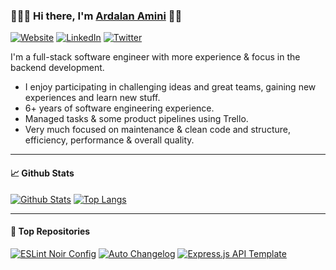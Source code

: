 ### 🧑🏻‍💻 Hi there, I'm [Ardalan Amini][WEBSITE_URL] 👋🏻

[![Website][WEBSITE_BADGE]][WEBSITE_URL]
[![LinkedIn][LINKEDIN_BADGE]][LINKEDIN_URL]
[![Twitter][TWITTER_BADGE]][TWITTER_URL]

I'm a full-stack software engineer with more experience & focus in the backend development.

- I enjoy participating in challenging ideas and great teams, gaining new experiences and learn new stuff.
- 6+ years of software engineering experience.
- Managed tasks & some product pipelines using Trello.
- Very much focused on maintenance & clean code and structure, efficiency, performance & overall quality.

---

#### 📈 Github Stats

[![Github Stats][GITHUB_STATS_IMG]][GITHUB_PROFILE_URI]
[![Top Langs][TOP_LANGS_IMG]][GITHUB_PROFILE_URI]

---

#### 🌟 Top Repositories

[![ESLint Noir Config](https://github-readme-stats.vercel.app/api/pin/?username=ardalanamini&repo=eslint-config-noir)](https://github.com/ardalanamini/eslint-config-noir)
[![Auto Changelog](https://github-readme-stats.vercel.app/api/pin/?username=ardalanamini&repo=auto-changelog)](https://github.com/ardalanamini/auto-changelog)
[![Express.js API Template](https://github-readme-stats.vercel.app/api/pin/?username=ardalanamini&repo=express-api-template)](https://github.com/ardalanamini/express-api-template)

<!--
**ardalanamini/ardalanamini** is a ✨ _special_ ✨ repository because its `README.md` (this file) appears on your GitHub profile.

Here are some ideas to get you started:

- 🔭 I’m currently working on ...
- 🌱 I’m currently learning ...
- 👯 I’m looking to collaborate on ...
- 🤔 I’m looking for help with ...
- 💬 Ask me about ...
- 📫 How to reach me: ...
- 😄 Pronouns: ...
- ⚡ Fun fact: ...
-->

[GITHUB_PROFILE_URI]: https://github.com/ardalanamini
[GITHUB_STATS_IMG]: https://github-readme-stats.vercel.app/api?username=ardalanamini&hide_border=true&show_icons=true&count_private=true
[TOP_LANGS_IMG]: https://github-readme-stats.vercel.app/api/top-langs/?username=ardalanamini&hide_border=true&layout=compact

[WEBSITE_BADGE]: https://img.shields.io/static/v1?label=Website&logo=google-chrome&style=flat&color=informational&logoColor=white&message=ardalanamini.com
[WEBSITE_URL]: https://ardalanamini.com

[LINKEDIN_BADGE]: https://img.shields.io/static/v1?label=LinkedIn&logo=linkedin&style=flat&color=blue&logoColor=white&message=ardalanamini
[LINKEDIN_URL]: https://www.linkedin.com/in/ardalanamini

[TWITTER_BADGE]: https://img.shields.io/static/v1?label=Twitter&logo=twitter&style=flat&color=blue&logoColor=white&message=AminiArdalan
[TWITTER_URL]: https://twitter.com/AminiArdalan
